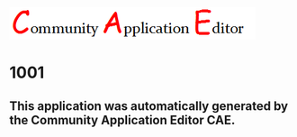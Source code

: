 ![CAE](https://github.com/CAE-Community-Application-Editor/CAE-Deployment-Temp/blob/master/img/logo.png)  

1001
===================


This application was automatically generated by the Community Application Editor CAE.  
---------------
